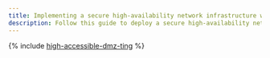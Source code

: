 ```yaml
---
title: Implementing a secure high-availability network infrastructure with a dedicated DMZ based on Smart-Soft NGFW
description: Follow this guide to deploy a secure high-availability network infrastructure with a dedicated DMZ based on a Smart-Soft next-generation firewall.
---
```


{% include [high-accessible-dmz-ting](../../_tutorials/routing/high-accessible-dmz-ting.md) %}